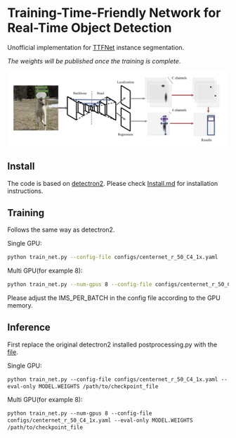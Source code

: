 # Training-Time-Friendly Network for Real-Time Object Detection
Unofficial implementation for [TTFNet](https://arxiv.org/pdf/1909.00700.pdf) instance segmentation.  

*The weights will be published once the training is complete*.

![image-20210518000132433](./asserts/arch.png)

## Install
The code is based on [detectron2](https://github.com/facebookresearch/detectron2). Please check [Install.md](https://github.com/facebookresearch/detectron2/blob/master/INSTALL.md) for installation instructions.


## Training 
Follows the same way as detectron2.

Single GPU:
```bash
python train_net.py --config-file configs/centernet_r_50_C4_1x.yaml
```
Multi GPU(for example 8):
```bash
python train_net.py --num-gpus 8 --config-file configs/centernet_r_50_C4_1x.yaml
```
Please adjust the IMS_PER_BATCH in the config file according to the GPU memory.


## Inference
First replace the original detectron2 installed postprocessing.py with the [file](https://github.com/gakkiri/SOLOv2-detectron2/blob/master/postprocessing.py).

Single GPU:
```
python train_net.py --config-file configs/centernet_r_50_C4_1x.yaml --eval-only MODEL.WEIGHTS /path/to/checkpoint_file
```
Multi GPU(for example 8):
```
python train_net.py --num-gpus 8 --config-file configs/centernet_r_50_C4_1x.yaml --eval-only MODEL.WEIGHTS /path/to/checkpoint_file
```

